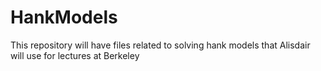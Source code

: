 # HankModels
This repository will have files related to solving hank models that Alisdair will use for lectures at Berkeley
